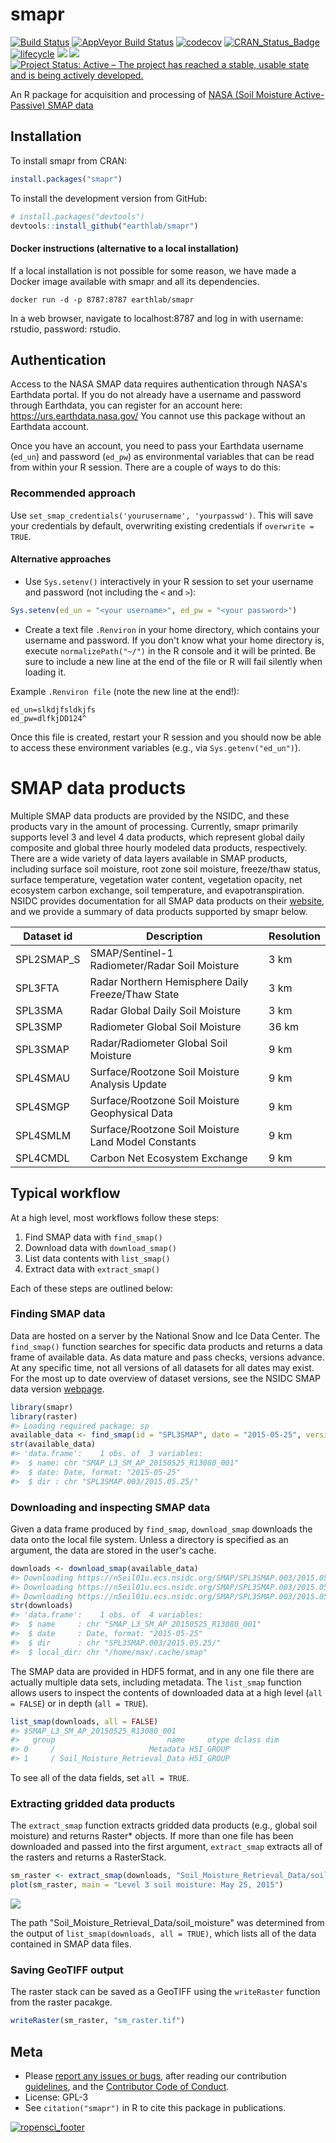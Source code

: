 smapr
================

[![Build Status](https://travis-ci.org/earthlab/smapr.svg?branch=master)](https://travis-ci.org/earthlab/smapr) [![AppVeyor Build Status](https://ci.appveyor.com/api/projects/status/github/earthlab/smapr?branch=master&svg=true)](https://ci.appveyor.com/project/mbjoseph/smapr) [![codecov](https://codecov.io/gh/earthlab/smapr/branch/master/graph/badge.svg)](https://codecov.io/gh/earthlab/smapr) [![CRAN\_Status\_Badge](http://www.r-pkg.org/badges/version/smapr)](https://cran.r-project.org/package=smapr) [![lifecycle](https://img.shields.io/badge/lifecycle-maturing-blue.svg)](https://www.tidyverse.org/lifecycle/#maturing) [![](http://cranlogs.r-pkg.org/badges/grand-total/smapr)](http://cran.rstudio.com/web/packages/smapr/index.html) [![](https://badges.ropensci.org/231_status.svg)](https://github.com/ropensci/onboarding/issues/231) [![Project Status: Active – The project has reached a stable, usable state and is being actively developed.](http://www.repostatus.org/badges/latest/active.svg)](http://www.repostatus.org/#active)

An R package for acquisition and processing of [NASA (Soil Moisture Active-Passive) SMAP data](http://smap.jpl.nasa.gov/)

Installation
------------

To install smapr from CRAN:

``` r
install.packages("smapr")
```

To install the development version from GitHub:

``` r
# install.packages("devtools")
devtools::install_github("earthlab/smapr")
```

#### Docker instructions (alternative to a local installation)

If a local installation is not possible for some reason, we have made a Docker image available with smapr and all its dependencies.

    docker run -d -p 8787:8787 earthlab/smapr

In a web browser, navigate to localhost:8787 and log in with username: rstudio, password: rstudio.

Authentication
--------------

Access to the NASA SMAP data requires authentication through NASA's Earthdata portal. If you do not already have a username and password through Earthdata, you can register for an account here: <https://urs.earthdata.nasa.gov/> You cannot use this package without an Earthdata account.

Once you have an account, you need to pass your Earthdata username (`ed_un`) and password (`ed_pw`) as environmental variables that can be read from within your R session. There are a couple of ways to do this:

### Recommended approach

Use `set_smap_credentials('yourusername', 'yourpasswd')`. This will save your credentials by default, overwriting existing credentials if `overwrite = TRUE`.

#### Alternative approaches

-   Use `Sys.setenv()` interactively in your R session to set your username and password (not including the `<` and `>`):

``` r
Sys.setenv(ed_un = "<your username>", ed_pw = "<your password>")
```

-   Create a text file `.Renviron` in your home directory, which contains your username and password. If you don't know what your home directory is, execute `normalizePath("~/")` in the R console and it will be printed. Be sure to include a new line at the end of the file or R will fail silently when loading it.

Example `.Renviron file` (note the new line at the end!):

    ed_un=slkdjfsldkjfs
    ed_pw=dlfkjDD124^

Once this file is created, restart your R session and you should now be able to access these environment variables (e.g., via `Sys.getenv("ed_un")`).

SMAP data products
==================

Multiple SMAP data products are provided by the NSIDC, and these products vary in the amount of processing. Currently, smapr primarily supports level 3 and level 4 data products, which represent global daily composite and global three hourly modeled data products, respectively. There are a wide variety of data layers available in SMAP products, including surface soil moisture, root zone soil moisture, freeze/thaw status, surface temperature, vegetation water content, vegetation opacity, net ecosystem carbon exchange, soil temperature, and evapotranspiration. NSIDC provides documentation for all SMAP data products on their [website](https://nsidc.org/data/smap/smap-data.html), and we provide a summary of data products supported by smapr below.

| Dataset id  | Description                                         | Resolution |
|-------------|-----------------------------------------------------|------------|
| SPL2SMAP\_S | SMAP/Sentinel-1 Radiometer/Radar Soil Moisture      | 3 km       |
| SPL3FTA     | Radar Northern Hemisphere Daily Freeze/Thaw State   | 3 km       |
| SPL3SMA     | Radar Global Daily Soil Moisture                    | 3 km       |
| SPL3SMP     | Radiometer Global Soil Moisture                     | 36 km      |
| SPL3SMAP    | Radar/Radiometer Global Soil Moisture               | 9 km       |
| SPL4SMAU    | Surface/Rootzone Soil Moisture Analysis Update      | 9 km       |
| SPL4SMGP    | Surface/Rootzone Soil Moisture Geophysical Data     | 9 km       |
| SPL4SMLM    | Surface/Rootzone Soil Moisture Land Model Constants | 9 km       |
| SPL4CMDL    | Carbon Net Ecosystem Exchange                       | 9 km       |

Typical workflow
----------------

At a high level, most workflows follow these steps:

1.  Find SMAP data with `find_smap()`
2.  Download data with `download_smap()`
3.  List data contents with `list_smap()`
4.  Extract data with `extract_smap()`

Each of these steps are outlined below:

### Finding SMAP data

Data are hosted on a server by the National Snow and Ice Data Center. The `find_smap()` function searches for specific data products and returns a data frame of available data. As data mature and pass checks, versions advance. At any specific time, not all versions of all datasets for all dates may exist. For the most up to date overview of dataset versions, see the NSIDC SMAP data version [webpage](https://nsidc.org/data/smap/smap-data.html).

``` r
library(smapr)
library(raster)
#> Loading required package: sp
available_data <- find_smap(id = "SPL3SMAP", date = "2015-05-25", version = 3)
str(available_data)
#> 'data.frame':    1 obs. of  3 variables:
#>  $ name: chr "SMAP_L3_SM_AP_20150525_R13080_001"
#>  $ date: Date, format: "2015-05-25"
#>  $ dir : chr "SPL3SMAP.003/2015.05.25/"
```

### Downloading and inspecting SMAP data

Given a data frame produced by `find_smap`, `download_smap` downloads the data onto the local file system. Unless a directory is specified as an argument, the data are stored in the user's cache.

``` r
downloads <- download_smap(available_data)
#> Downloading https://n5eil01u.ecs.nsidc.org/SMAP/SPL3SMAP.003/2015.05.25/SMAP_L3_SM_AP_20150525_R13080_001.h5
#> Downloading https://n5eil01u.ecs.nsidc.org/SMAP/SPL3SMAP.003/2015.05.25/SMAP_L3_SM_AP_20150525_R13080_001.qa
#> Downloading https://n5eil01u.ecs.nsidc.org/SMAP/SPL3SMAP.003/2015.05.25/SMAP_L3_SM_AP_20150525_R13080_001.h5.iso.xml
str(downloads)
#> 'data.frame':    1 obs. of  4 variables:
#>  $ name     : chr "SMAP_L3_SM_AP_20150525_R13080_001"
#>  $ date     : Date, format: "2015-05-25"
#>  $ dir      : chr "SPL3SMAP.003/2015.05.25/"
#>  $ local_dir: chr "/home/max/.cache/smap"
```

The SMAP data are provided in HDF5 format, and in any one file there are actually multiple data sets, including metadata. The `list_smap` function allows users to inspect the contents of downloaded data at a high level (`all = FALSE`) or in depth (`all = TRUE`).

``` r
list_smap(downloads, all = FALSE)
#> $SMAP_L3_SM_AP_20150525_R13080_001
#>   group                         name     otype dclass dim
#> 0     /                     Metadata H5I_GROUP           
#> 1     / Soil_Moisture_Retrieval_Data H5I_GROUP
```

To see all of the data fields, set `all = TRUE`.

### Extracting gridded data products

The `extract_smap` function extracts gridded data products (e.g., global soil moisture) and returns Raster\* objects. If more than one file has been downloaded and passed into the first argument, `extract_smap` extracts all of the rasters and returns a RasterStack.

``` r
sm_raster <- extract_smap(downloads, "Soil_Moisture_Retrieval_Data/soil_moisture")
plot(sm_raster, main = "Level 3 soil moisture: May 25, 2015")
```

<img src="man/figures/extract-data-1.png" style="display: block; margin: auto;" />

The path "Soil\_Moisture\_Retrieval\_Data/soil\_moisture" was determined from the output of `list_smap(downloads, all = TRUE)`, which lists all of the data contained in SMAP data files.

### Saving GeoTIFF output

The raster stack can be saved as a GeoTIFF using the `writeRaster` function from the raster pacakge.

``` r
writeRaster(sm_raster, "sm_raster.tif")
```

Meta
----

-   Please [report any issues or bugs](https://github.com/earthlab/smapr/issues), after reading our contribution [guidelines](CONTRIBUTING.md), and the [Contributor Code of Conduct](CONDUCT.md).
-   License: GPL-3
-   See `citation("smapr")` in R to cite this package in publications.

[![ropensci\_footer](https://ropensci.org/public_images/ropensci_footer.png)](https://ropensci.org)
